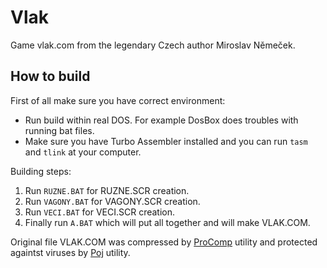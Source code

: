 # Vlak

Game vlak.com from the legendary Czech author Miroslav Němeček.

## How to build

First of all make sure you have correct environment:

* Run build within real DOS. For example DosBox does troubles with running bat files.
* Make sure you have Turbo Assembler installed and you can run `tasm` and `tlink` at your computer.

Building steps:

1. Run `RUZNE.BAT` for RUZNE.SCR creation.
1. Run `VAGONY.BAT` for VAGONY.SCR creation.
1. Run `VECI.BAT` for VECI.SCR creation.
1. Finally run `A.BAT` which will put all together and will make VLAK.COM.

Original file VLAK.COM was compressed by 
[ProComp](http://panda38.sweb.cz/download/ProComp.zip) utility and 
protected againtst viruses by [Poj](http://panda38.sweb.cz/download/Poj.zip) 
utility.  
